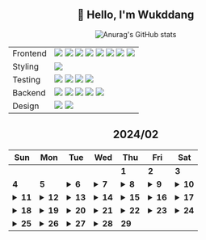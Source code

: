 <div align="center">

## 🙌 Hello, I'm Wukddang

![Anurag's GitHub stats](https://github-readme-stats.vercel.app/api?username=wukdddang&show_icons=true&theme=radical)

<table align="center">
    <!-- Row for Frontend Technologies -->
    <tr>
        <td>
          Frontend
        </td>
        <td>
            <img src="https://img.shields.io/badge/-HTML5-E34F26?logo=html5&logoColor=white&style=plastic" />
            <img src="https://img.shields.io/badge/-CSS3-1572B6?logo=css3&logoColor=white&style=plastic" />
            <img src="https://img.shields.io/badge/-JavaScript-F7DF1E?logo=javascript&logoColor=white&style=plastic" />
            <img src="https://img.shields.io/badge/-TypeScript-3178C6?logo=typescript&logoColor=white&style=plastic" />
            <img src="https://img.shields.io/badge/-React.JS-61DAFB?logo=react&logoColor=white&style=plastic" />
            <img src="https://img.shields.io/badge/-Leaflet.JS-199900?logo=leaflet&logoColor=white&style=plastic" />
            <img src="https://img.shields.io/badge/-Next.JS-000000?logo=next.js&logoColor=white&style=plastic" />
            <img src="https://img.shields.io/badge/-Three.JS-000000?logo=three.js&logoColor=white&style=plastic" />
        </td>
    </tr>
    <!-- Row for Testing Technologies -->
    <tr>
        <td>Styling</td>
        <td>
            <img src="https://img.shields.io/badge/-TailwindCSS-06B6D4?logo=tailwindcss&logoColor=white&style=plastic" />
        </td>
    </tr>
    <tr>
        <td>Testing</td>
        <td>
            <img src="https://img.shields.io/badge/-Jest-C21325?logo=jest&logoColor=white&style=plastic" />
            <img src="https://img.shields.io/badge/-Vitest-6E9F18?logo=vitest&logoColor=white&style=plastic" />
            <img src="https://img.shields.io/badge/-React Testing library-E33332?logo=testing-library&logoColor=white&style=plastic" />
            <img src="https://img.shields.io/badge/-Mock Service Worker-FF6A33?logo=mock service worker&logoColor=white&style=plastic" />
        </td>
    </tr>
    <!-- Row for Backend Technologies -->
    <tr>
        <td>Backend</td>
        <td>
            <img src="https://img.shields.io/badge/-Node.JS-339933?logo=node.js&logoColor=white&style=plastic" />
            <img src="https://img.shields.io/badge/-Express.JS-000000?logo=express&logoColor=white&style=plastic" />
            <img src="https://img.shields.io/badge/-MongoDB-47A248.svg?logo=mongodb&logoColor=white&style=plastic" />
            <img src="https://img.shields.io/badge/-Mongoose-880000?logo=mongoose&logoColor=white&style=plastic" />
            <img src="https://img.shields.io/badge/-Docker-2496ED?logo=docker&logoColor=white&style=plastic" />
        </td>
    </tr>
    <!-- Row for Styling Technologies -->
    <tr>
        <td>Design</td>
        <td>
            <img src="https://img.shields.io/badge/-Figma-F24E1E?logo=figma&logoColor=white&style=plastic" />
            <img src="https://img.shields.io/badge/-Storybook-FF4785?logo=storybook&logoColor=white&style=plastic" />
        </td>
    </tr>
</table>

<!--CALENDAR-START-->
## 2024/02

| Sun | Mon | Tue | Wed | Thu | Fri | Sat |
| --- | --- | --- | --- | --- | --- | --- |
|     |     |     |     | **1** | **2** | **3** |
| **4** | **5** | <details><summary>**6**</summary>SQLD: 서브 쿼리 / 그룹 함수 / 윈도우 함수 / DCL / PL-SQL</details> | <details><summary>**7**</summary>SQLD: 문제 풀이, 1~11</details> | <details><summary>**8**</summary>SQLD: 문제 풀이, 12~25</details> | <details><summary>**9**</summary>SQLD: SQL 자격검정 실전문제 / 1-1. 데이터 모델링의 이해 1~13</details> | <details><summary>**10**</summary>SQLD: SQL 자격검정 실전문제 / 1-2. 데이터 모델링의 이해 14~50 + 2-1. SQL 기본 1~12</details> |
| <details><summary>**11**</summary>SQLD: SQL 자격검정 실전문제 / 2-1. SQL 기본 13~40 / TS: Udemy 강의 챕터 1 완강 / React: 딥다이브 p.1-8</details> | <details><summary>**12**</summary>SQLD: SQL 자격검정 실전문제 / 2-1. SQL 기본 41~50 + 2-2. SQL 활용 51~62 / React: 딥다이브 p.9-14</details> | <details><summary>**13**</summary>SQLD: SQL 자격검정 실전문제 / 2-2. SQL 활용 63~73 / TS: Udemy 강의 챕터 3 완강 /React: 딥다이브 p.15-20</details> | <details><summary>**14**</summary>SQLD: SQL 자격검정 실전문제 / 2-2. SQL 활용 74~83 / React: 딥다이브 p.21-26</details> | <details><summary>**15**</summary>SQLD: SQL 자격검정 실전문제 / 2-2. SQL 활용 84~98 / MSA: Udemy 강의 5강 / React: 딥다이브 p.27-32</details> | <details><summary>**16**</summary>SQLD: SQL 자격검정 실전문제 / 2-3. SQL 관리 구문 99~112 / MSA: Udemy 강의 6강 / React: 딥다이브 p.33-38</details> | <details><summary>**17**</summary>SQLD: SQL 자격검정 실전문제 / 2-3. SQL 관리 구문 113~126 + 3-1. SQL 수행 구조 1~5 / React: 딥다이브 p.39-44</details> |
| <details><summary>**18**</summary>React: 딥다이브 p.45-50 / MSA: Udemy 강의 7-11강</details> | <details><summary>**19**</summary>SQLD: 1장 - 데이터 모델링의 이해 / React: 딥다이브 p.51-58 / MSA: Udemy 강의 12-17강 / Next.js: 공식문서 (패칭, 캐싱, 재검증)</details> | <details><summary>**20**</summary>SQLD: 1장 - 데이터 모델링의 이해 / React: 딥다이브 p.59-66 / MSA: Udemy 강의 18-22강 / BE: 백엔드 30일 완성 p.1-3</details> | <details><summary>**21**</summary>React: 딥다이브 p.67-69 / BE: 백엔드 30일 완성 p.4-12</details> | <details><summary>**22**</summary>React: 딥다이브 p.70-73 / BE: 백엔드 30일 완성 p.13-18 / WEB3-101: 1강</details> | <details><summary>**23**</summary>React: 딥다이브 p.74-75 / BE: 백엔드 30일 완성 p.19-23 / 패캠 MFA: 1강</details> | <details><summary>**24**</summary>React: 딥다이브 p.76-78 / BE: 백엔드 30일 완성 p.24-27</details> |
| <details><summary>**25**</summary>React: 딥다이브 p.79-82 / BE: 백엔드 30일 완성 p.28-29</details> | <details><summary>**26**</summary>React: 딥다이브 p.83-88 / BE: 백엔드 30일 완성 p.30-34 / 패캠 MFA: 2-4강 / TS: Udemy 강의 챕터 4 완강 / Learn Blockchain freeCodeCamp: 45:00 / 31:54:31</details> | <details><summary>**27**</summary>React: 딥다이브 p.89-95 / BE: 백엔드 30일 완성 p.35-43 / 패캠 MFA: 5-6강 / Learn Blockchain freeCodeCamp: 1:08:00 / 31:54:31</details> | <details><summary>**28**</summary>React: 딥다이브 p.96-103 / BE: 백엔드 30일 완성 p.44-49 / 패캠 MFA: 7-8강 / Learn Blockchain freeCodeCamp: 1:18:48 / 31:54:31</details> | **29** |

<!--CALENDAR-END-->
